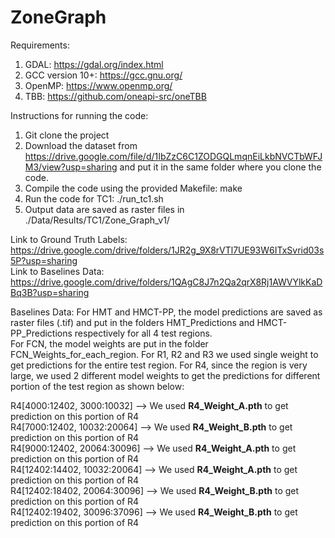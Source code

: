 # ZoneGraph

Requirements:
1. GDAL: https://gdal.org/index.html
2. GCC version 10+:  https://gcc.gnu.org/
3. OpenMP: https://www.openmp.org/
4. TBB: https://github.com/oneapi-src/oneTBB

Instructions for running the code:

1. Git clone the project
2. Download the dataset from https://drive.google.com/file/d/1IbZzC6C1ZODGQLmqnEiLkbNVCTbWFJM3/view?usp=sharing and put it in the same folder where you clone the code.
3. Compile the code using the provided Makefile: make
4. Run the code for TC1: ./run_tc1.sh
5. Output data are saved as raster files in ./Data/Results/TC1/Zone_Graph_v1/

Link to Ground Truth Labels: https://drive.google.com/drive/folders/1JR2g_9X8rVTl7UE93W6ITxSvrid03s5P?usp=sharing  
Link to Baselines Data: https://drive.google.com/drive/folders/1QAgC8J7n2Qa2qrX8Rj1AWVYlkKaDBq3B?usp=sharing  

Baselines Data:
For HMT and HMCT-PP, the model predictions are saved as raster files (.tif) and put in the folders HMT_Predictions and HMCT-PP_Predictions respectively for all 4 test regions.  
For FCN, the model weights are put in the folder FCN_Weights_for_each_region. For R1, R2 and R3 we used single weight to get predictions for the entire test region. For R4, since the region is very large, we used 2 different model weights to get the predictions for different portion of the test region as shown below:

R4[4000:12402, 3000:10032] --> We used **R4_Weight_A.pth** to get prediction on this portion of R4  
R4[7000:12402, 10032:20064] --> We used **R4_Weight_B.pth** to get prediction on this portion of R4  
R4[9000:12402, 20064:30096] --> We used **R4_Weight_A.pth** to get prediction on this portion of R4  
R4[12402:14402, 10032:20064] --> We used **R4_Weight_A.pth** to get prediction on this portion of R4  
R4[12402:18402, 20064:30096] --> We used **R4_Weight_B.pth** to get prediction on this portion of R4  
R4[12402:19402, 30096:37096] --> We used **R4_Weight_B.pth** to get prediction on this portion of R4  
